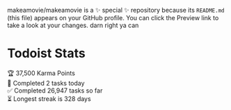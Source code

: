 makeamovie/makeamovie is a ✨ special ✨ repository because its `README.md` (this file) appears on your GitHub profile.
You can click the Preview link to take a look at your changes. darn right ya can

# Todoist Stats

<!-- TODO-IST:START -->
🏆  37,500 Karma Points           
🌸  Completed 2 tasks today           
✅  Completed 26,947 tasks so far           
⏳  Longest streak is 328 days
<!-- TODO-IST:END -->